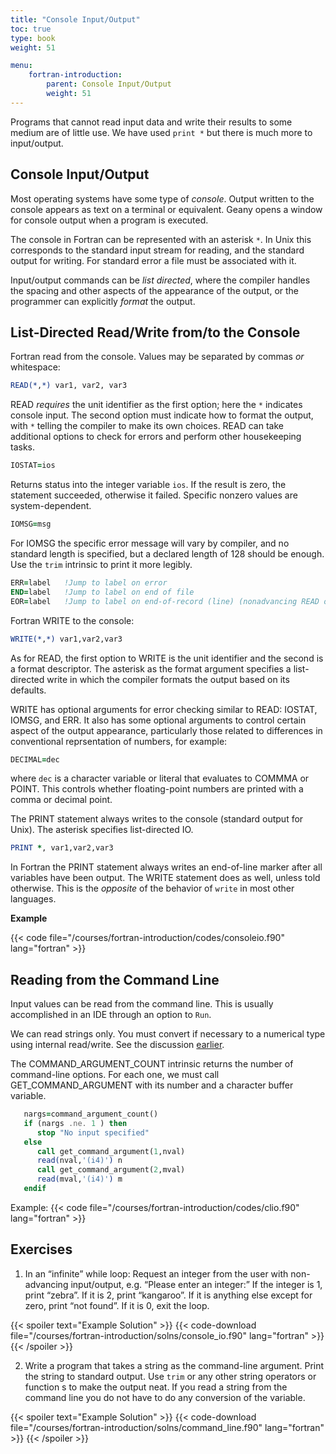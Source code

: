 ```yaml
---
title: "Console Input/Output"
toc: true
type: book
weight: 51

menu:
    fortran-introduction:
        parent: Console Input/Output
        weight: 51
---
```


Programs that cannot read input data and write their results to some medium are
of little use.  We have used `print *` but there is much more to input/output.

## Console Input/Output

Most operating systems have some type of _console_.  Output written to the console appears as text on a terminal or equivalent.  Geany opens a window for console output when a program is executed.

The console in Fortran can be represented with an asterisk `*`.  In Unix this corresponds to the standard input stream for reading, and the standard output for writing.  For standard error a file must be associated with it.

Input/output commands can be _list directed_, where
the compiler handles the spacing and other aspects of the appearance of the output, or the programmer can explicitly _format_ the output.

## List-Directed Read/Write from/to the Console

Fortran read from the console.  Values may be separated by commas _or_ whitespace:
```fortran
READ(*,*) var1, var2, var3
```
READ _requires_ the unit identifier as the first option; here the `*` indicates console input. The second option must indicate how to format the output, with `*` telling the compiler to make its own choices.  READ can take additional options to check for errors and perform other housekeeping tasks.

```fortran
IOSTAT=ios 
```
Returns status into the integer variable `ios`.  If the result is zero, the statement succeeded, otherwise it failed. Specific nonzero values are system-dependent.
```fortran
IOMSG=msg 
```
For IOMSG the specific error message will vary by compiler, and no standard length is specified, but a declared length of 128 should be enough.  Use the `trim` intrinsic to print it more legibly.
```fortran
ERR=label   !Jump to label on error
END=label   !Jump to label on end of file 
EOR=label   !Jump to label on end-of-record (line) (nonadvancing READ only)
```

Fortran WRITE to the console:
```fortran
WRITE(*,*) var1,var2,var3
```
As for READ, the first option to WRITE is the unit identifier and the second is a format descriptor.  The asterisk as the format argument specifies a list-directed write in which the compiler formats the output based on its defaults.

WRITE has optional arguments for error checking similar to READ: IOSTAT, IOMSG, and ERR.  It also has some optional arguments to control certain aspect of the output appearance, particularly those related to differences in conventional reprsentation of numbers, for example:
```fortran
DECIMAL=dec
```
where `dec` is a character variable or literal that evaluates to COMMMA or POINT.  This controls whether floating-point numbers are printed with a comma or decimal point.

The PRINT statement always writes to the console (standard output for Unix).  The asterisk specifies list-directed IO.
```fortran
PRINT *, var1,var2,var3
```

In Fortran the PRINT statement always writes an end-of-line marker after all variables have been output.  The WRITE statement does as well, unless told otherwise. This is the _opposite_ of the behavior of `write` in most other languages.

**Example**

{{< code file="/courses/fortran-introduction/codes/consoleio.f90" lang="fortran" >}}

## Reading from the Command Line

Input values can be read from the command line.  This is usually accomplished in an IDE through an option to `Run`.

We can read strings only.  You must convert if necessary to a numerical type using internal read/write.  See the discussion [earlier](courses/fortran-introduction/operators).

The COMMAND_ARGUMENT_COUNT intrinsic returns the number of command-line options.  For each one, we must call GET_COMMAND_ARGUMENT with its number and a character buffer variable.
```fortran
   nargs=command_argument_count()
   if (nargs .ne. 1 ) then
      stop "No input specified"
   else
      call get_command_argument(1,nval)
      read(nval,'(i4)') n
      call get_command_argument(2,mval)
      read(mval,'(i4)') m
   endif
```

Example:
{{< code file="/courses/fortran-introduction/codes/clio.f90" lang="fortran" >}}

## Exercises

1. In an “infinite” while loop:
Request an integer from the user with non-advancing input/output, e.g.
“Please enter an integer:” <then read integer>
If the integer is 1, print “zebra”.  If it is 2, print “kangaroo”.  If it is anything else except for zero, print “not found”.  If it is 0, exit the loop.

{{< spoiler text="Example Solution" >}}
{{< code-download file="/courses/fortran-introduction/solns/console_io.f90" lang="fortran" >}}
{{< /spoiler >}}

2. Write a program that takes a string as the command-line argument.  Print the string to standard output.  Use `trim` or any other string operators or function s to make the output neat.  If you read a string from the command line you do not have to do any conversion of the variable.

{{< spoiler text="Example Solution" >}}
{{< code-download file="/courses/fortran-introduction/solns/command_line.f90" lang="fortran" >}}
{{< /spoiler >}}
